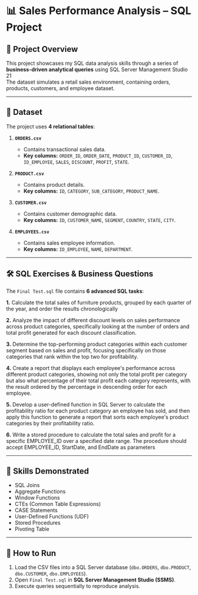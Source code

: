 # 📊 Sales Performance Analysis – SQL Project

## 📌 Project Overview
This project showcases my SQL data analysis skills through a series of **business-driven analytical queries** using SQL Server Management Studio 21  
The dataset simulates a retail sales environment, containing orders, products, customers, and employee dataset.

---

## 📂 Dataset
The project uses **4 relational tables**:

1. **`ORDERS.csv`**  
   - Contains transactional sales data.  
   - **Key columns:** `ORDER_ID`, `ORDER_DATE`, `PRODUCT_ID`, `CUSTOMER_ID`, `ID_EMPLOYEE`, `SALES`, `DISCOUNT`, `PROFIT`, `STATE`.

2. **`PRODUCT.csv`**  
   - Contains product details.  
   - **Key columns:** `ID`, `CATEGORY`, `SUB_CATEGORY`, `PRODUCT_NAME`.

3. **`CUSTOMER.csv`**  
   - Contains customer demographic data.  
   - **Key columns:** `ID`, `CUSTOMER_NAME`, `SEGMENT`, `COUNTRY`, `STATE`, `CITY`.

4. **`EMPLOYEES.csv`**  
   - Contains sales employee information.  
   - **Key columns:** `ID_EMPLOYEE`, `NAME`, `DEPARTMENT`.

---

## 🛠 SQL Exercises & Business Questions
The `Final Test.sql` file contains **6 advanced SQL tasks**:

**1.** Calculate the total sales of furniture products, grouped by each quarter of the year, and order the results chronologically

**2.** Analyze the impact of different discount levels on sales performance across product categories, 
specifically looking at the number of orders and total profit generated for each discount classification.

**3.** Determine the top-performing product categories within each customer segment based on sales and profit, focusing specifically on those categories that rank within the top two for profitability.

**4.** Create a report that displays each employee's performance across different product categories, showing not only the total profit per category but also what percentage of their total profit each category represents, with the result ordered by the percentage in descending order for each employee.

**5.** Develop a user-defined function in SQL Server to calculate the profitability ratio for each product category an employee has sold, and then apply this function to generate a report that sorts each employee's product categories by their profitability ratio.

**6.** Write a stored procedure to calculate the total sales and profit for a specific EMPLOYEE_ID over a specified date range. The procedure should accept EMPLOYEE_ID, StartDate, and EndDate as parameters

---

## 🚀 Skills Demonstrated
- SQL Joins
- Aggregate Functions
- Window Functions
- CTEs (Common Table Expressions)
- CASE Statements
- User-Defined Functions (UDF)
- Stored Procedures
- Pivoting Table

---

## 📎 How to Run
1. Load the CSV files into a SQL Server database (`dbo.ORDERS`, `dbo.PRODUCT`, `dbo.CUSTOMER`, `dbo.EMPLOYEES`).
2. Open `Final Test.sql` in **SQL Server Management Studio (SSMS)**.
3. Execute queries sequentially to reproduce analysis.
